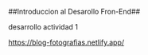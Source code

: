 ##Introduccion al Desarollo Fron-End##

desarrollo actividad 1

https://blog-fotografias.netlify.app/
